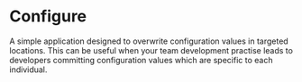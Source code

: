 # Configure

A simple application designed to overwrite configuration values in targeted locations. This can be
useful when your team development practise leads to developers committing configuration values which
are specific to each individual.
